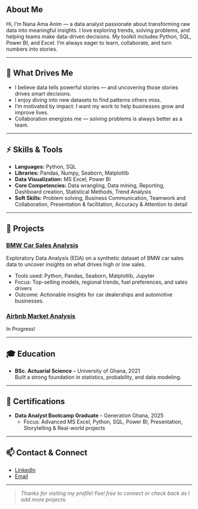 ## About Me
Hi, I’m Nana Ama Anim — a data analyst passionate about transforming raw data into meaningful insights. I love exploring trends, solving problems, and helping teams make data-driven decisions. My toolkit includes Python, SQL, Power BI, and Excel. I’m always eager to learn, collaborate, and turn numbers into stories.

---

## 💼 What Drives Me  
- I believe data tells powerful stories — and uncovering those stories drives smart decisions.  
- I enjoy diving into new datasets to find patterns others miss.  
- I’m motivated by impact: I want my work to help businesses grow and improve lives.  
- Collaboration energizes me — solving problems is always better as a team.

---

## ⚡ Skills & Tools
- **Languages:** Python, SQL
- **Libraries:** Pandas, Numpy, Seaborn, Matplotlib
- **Data Visualization:** MS Excel, Power BI
- **Core Competencies:** Data wrangling, Data mining, Reporting, Dashboard creation, Statistical Methods, Trend Analysis
- **Soft Skills:** Problem solving, Business Communication, Teamwork and Collaboration, Presentation & facilitation, Accuracy & Attention to detail

---

## 📁 Projects

### [BMW Car Sales Analysis](https://github.com/Nana-Ama-Anim/BMW-Sales-Analysis)
Exploratory Data Analysis (EDA) on a synthetic dataset of BMW car sales data to uncover insights on what drives high or low sales. 
- Tools used: Python, Pandas, Seaborn, Matplotlib, Jupyter
- Focus: Top-selling models, regional trends, fuel preferences, and sales drivers
- Outcome: Actionable insights for car dealerships and automotive businesses.

### [Airbnb Market Analysis](https://github.com/Nana-Ama-Anim/Airbnb-Market-Analysis)
In Progress!

---

## 🎓 Education
- **BSc. Actuarial Science**
  – University of Ghana, 2021  
  Built a strong foundation in statistics, probability, and data modeling.

---

## 📜 Certifications
- **Data Analyst Bootcamp Graduate**
  – Generation Ghana, 2025
  - Focus: Advanced MS Excel, Python, SQL, Power BI, Presentation, Storytelling & Real-world projects

---

## 📫 Contact & Connect
- [LinkedIn](http://www.linkedin.com/in/nanaamaanim)
- [Email](mailto:nanatewaa1@gmail.com)

---

> *Thanks for visiting my profile! Feel free to connect or check back as I add more projects.*
